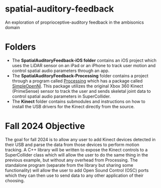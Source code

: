 # spatial-auditory-feedback
An exploration of proprioceptive-auditory feedback in the ambisonics domain

# Folders
- The **SpatialAuditoryFeedback-iOS folder** contains an iOS project which uses the LiDAR sensor on an iPad or an iPhone to track user motion and control spatial audio parameters through an app.
- The **SpatialAuditoryFeedback-Processing** folder contains a project through a program called [Processing](https://processing.org/) which has a package called [SimpleOpenNI](https://github.com/totovr/SimpleOpenNI). This package utilizes the original Xbox 360 Kinect (PrimeSense) sensor to track the user and sends skeletal joint data to control spatial audio parameters in SuperCollider.
- The **Kinect** folder contains submodules and instructions on how to install the USB drivers for the Kinect directly from the source.

# Fall 2024 Objective
The goal for fall 2024 is to allow any user to add Kinect devices detected in their USB and parse the data from those devices to perform motion tracking. A C++ library will be written to expose the Kinect controls to a SuperCollider class which will allow the user to do the same thing in the previous example, but without any overhead from Processing. The standalone program (separate from the library but sharing some functionality) will allow the user to add Open Sound Control (OSC) ports which they can then use to send data to any other application of their choosing.
